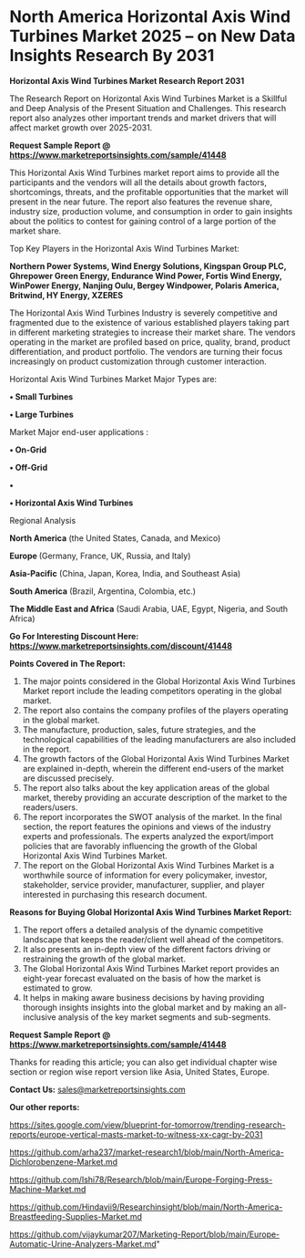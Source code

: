# North America Horizontal Axis Wind Turbines Market 2025 – on New Data Insights Research By 2031

<strong>Horizontal Axis Wind Turbines Market Research Report 2031</strong>

The Research Report on Horizontal Axis Wind Turbines Market is a Skillful and Deep Analysis of the Present Situation and Challenges. This research report also analyzes other important trends and market drivers that will affect market growth over 2025-2031.

<strong>Request Sample Report @ <a href=https://www.marketreportsinsights.com/sample/41448>https://www.marketreportsinsights.com/sample/41448</a></strong>

This Horizontal Axis Wind Turbines market report aims to provide all the participants and the vendors will all the details about growth factors, shortcomings, threats, and the profitable opportunities that the market will present in the near future. The report also features the revenue share, industry size, production volume, and consumption in order to gain insights about the politics to contest for gaining control of a large portion of the market share.

Top Key Players in the Horizontal Axis Wind Turbines Market:

<strong>Northern Power Systems, Wind Energy Solutions, Kingspan Group PLC, Ghrepower Green Energy, Endurance Wind Power, Fortis Wind Energy, WinPower Energy, Nanjing Oulu, Bergey Windpower, Polaris America, Britwind, HY Energy, XZERES</strong>

The Horizontal Axis Wind Turbines Industry is severely competitive and fragmented due to the existence of various established players taking part in different marketing strategies to increase their market share. The vendors operating in the market are profiled based on price, quality, brand, product differentiation, and product portfolio. The vendors are turning their focus increasingly on product customization through customer interaction.

Horizontal Axis Wind Turbines Market Major Types are:

<strong>•  Small Turbines

•  Large Turbines</strong>

Market Major end-user applications :

<strong>•  On-Grid

•  Off-Grid

•  

•  Horizontal Axis Wind Turbines</strong>

Regional Analysis

</u><strong><b>North America</b></strong> (the United States, Canada, and Mexico)

<strong><b>Europe </b></strong>(Germany, France, UK, Russia, and Italy)

<strong><b>Asia-Pacific</b></strong> (China, Japan, Korea, India, and Southeast Asia)

<strong><b>South America</b></strong> (Brazil, Argentina, Colombia, etc.)

<strong><b>The Middle East and Africa</b></strong> (Saudi Arabia, UAE, Egypt, Nigeria, and South Africa)

<strong>Go For Interesting Discount Here: <a href=https://www.marketreportsinsights.com/discount/41448>https://www.marketreportsinsights.com/discount/41448</a></strong>

<strong>Points Covered in The Report:</strong>
<ol>
  <li>The major points considered in the Global Horizontal Axis Wind Turbines Market report include the leading competitors operating in the global market.</li>
  <li>The report also contains the company profiles of the players operating in the global market.</li>
  <li>The manufacture, production, sales, future strategies, and the technological capabilities of the leading manufacturers are also included in the report.</li>
  <li>The growth factors of the Global Horizontal Axis Wind Turbines Market are explained in-depth, wherein the different end-users of the market are discussed precisely.</li>
  <li>The report also talks about the key application areas of the global market, thereby providing an accurate description of the market to the readers/users.</li>
  <li>The report incorporates the SWOT analysis of the market. In the final section, the report features the opinions and views of the industry experts and professionals. The experts analyzed the export/import policies that are favorably influencing the growth of the Global Horizontal Axis Wind Turbines Market.</li>
  <li>The report on the Global Horizontal Axis Wind Turbines Market is a worthwhile source of information for every policymaker, investor, stakeholder, service provider, manufacturer, supplier, and player interested in purchasing this research document.</li>
</ol>
<strong>Reasons for Buying Global Horizontal Axis Wind Turbines Market Report:</strong>

<ol>
  <li>The report offers a detailed analysis of the dynamic competitive landscape that keeps the reader/client well ahead of the competitors.</li>
  <li>It also presents an in-depth view of the different factors driving or restraining the growth of the global market.</li>
  <li>The Global Horizontal Axis Wind Turbines Market report provides an eight-year forecast evaluated on the basis of how the market is estimated to grow.</li>
  <li>It helps in making aware business decisions by having providing thorough insights insights into the global market and by making an all-inclusive analysis of the key market segments and sub-segments.</li>
</ol>
<strong>Request Sample Report @ <a href=https://www.marketreportsinsights.com/sample/41448>https://www.marketreportsinsights.com/sample/41448</a></strong>


Thanks for reading this article; you can also get individual chapter wise section or region wise report version like Asia, United States, Europe.

<strong>Contact Us:</strong>
sales@marketreportsinsights.com

<strong>Our other reports:</strong>

<a href=https://sites.google.com/view/blueprint-for-tomorrow/trending-research-reports/europe-vertical-masts-market-to-witness-xx-cagr-by-2031>https://sites.google.com/view/blueprint-for-tomorrow/trending-research-reports/europe-vertical-masts-market-to-witness-xx-cagr-by-2031</a>

<a href=https://github.com/arha237/market-research1/blob/main/North-America-Dichlorobenzene-Market.md>https://github.com/arha237/market-research1/blob/main/North-America-Dichlorobenzene-Market.md</a>

<a href=https://github.com/Ishi78/Research/blob/main/Europe-Forging-Press-Machine-Market.md>https://github.com/Ishi78/Research/blob/main/Europe-Forging-Press-Machine-Market.md</a>

<a href=https://github.com/Hindavii9/Researchinsight/blob/main/North-America-Breastfeeding-Supplies-Market.md>https://github.com/Hindavii9/Researchinsight/blob/main/North-America-Breastfeeding-Supplies-Market.md</a>

<a href=https://github.com/vijaykumar207/Marketing-Report/blob/main/Europe-Automatic-Urine-Analyzers-Market.md>https://github.com/vijaykumar207/Marketing-Report/blob/main/Europe-Automatic-Urine-Analyzers-Market.md</a>"
